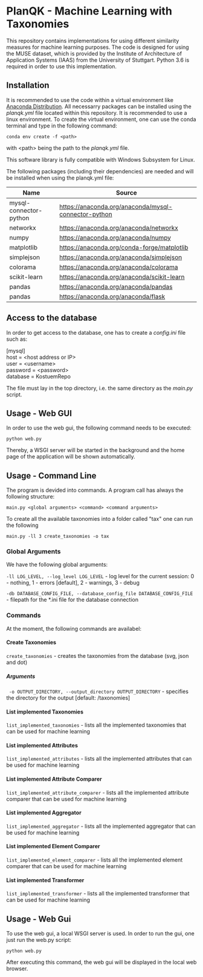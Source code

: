 # PlanQK - Machine Learning with Taxonomies
This repository contains implementations for using different similarity measures for machine learning purposes.
The code is designed for using the MUSE dataset, which is provided by the Institute of Architecture of Application Systems (IAAS) from the University of Stuttgart.
Python 3.6 is required in order to use this implementation.

## Installation
It is recommended to use the code within a virtual environment like [Anaconda Distribution](https://www.anaconda.com/distribution).
All necessarry packages can be installed using the *planqk.yml* file located within this repository.
It is recommended to use a linux environment.
To create the virtual environment, one can use the conda terminal and type in the following command:

`conda env create -f <path>`

with \<path\> being the path to the *planqk.yml* file.

This software library is fully compatible with Windows Subsystem for Linux.

The following packages (including their dependencies) are needed and will be installed when using the planqk.yml file:

| Name                   | Source                                               |
| ---------------------- | ---------------------------------------------------- |
| mysql-connector-python | https://anaconda.org/anaconda/mysql-connector-python |
| networkx               | https://anaconda.org/anaconda/networkx               |
| numpy                  | https://anaconda.org/anaconda/numpy                  |
| matplotlib             | https://anaconda.org/conda-forge/matplotlib          |
| simplejson             | https://anaconda.org/anaconda/simplejson             |
| colorama               | https://anaconda.org/anaconda/colorama               |
| scikit-learn           | https://anaconda.org/anaconda/scikit-learn           |
| pandas                 | https://anaconda.org/anaconda/pandas                 |
| pandas                 | https://anaconda.org/anaconda/flask                  |

## Access to the database
In order to get access to the database, one has to create a *config.ini* file such as:

[mysql]<br/>
host = \<host address or IP\><br/>
user = \<username\><br/>
password = \<password\><br/>
database = KostuemRepo<br/>

The file must lay in the top directory, i.e. the same directory as the *main.py* script.

## Usage - Web GUI

In order to use the web gui, the following command needs to be executed:

```
python web.py
```

Thereby, a WSGI server will be started in the background and the home page of the application will be shown automatically.

## Usage - Command Line

The program is devided into commands.
A program call has always the following structure:

```
main.py <global arguments> <command> <command arguments>
```

To create all the available taxonomies into a folder called "tax" one can run the following
```
main.py -ll 3 create_taxonomies -o tax
```

### Global Arguments

We have the following global arguments:

`-ll LOG_LEVEL, --log_level LOG_LEVEL` - log level for the current session: 0 - nothing, 1 - errors [default], 2 - warnings, 3 - debug

`-db DATABASE_CONFIG_FILE, --database_config_file DATABASE_CONFIG_FILE` - filepath for the *.ini file for the database connection

### Commands

At the moment, the following commands are availabel:

#### Create Taxonomies

`create_taxonomies` - creates the taxonomies from the database (svg, json and dot)

##### Arguments

` -o OUTPUT_DIRECTORY, --output_directory OUTPUT_DIRECTORY` - specifies the directory for the output [default: /taxonomies]

#### List implemented Taxonomies

`list_implemented_taxonomies` - lists all the implemented taxonomies that can be used for machine learning

#### List implemented Attributes

`list_implemented_attributes` - lists all the implemented attributes that can be used for machine learning

#### List implemented Attribute Comparer

`list_implemented_attribute_comparer` - lists all the implemented attribute comparer that can be used for machine learning

#### List implemented Aggregator

`list_implemented_aggregator` - lists all the implemented aggregator that can be used for machine learning

#### List implemented Element Comparer

`list_implemented_element_comparer` - lists all the implemented element comparer that can be used for machine learning

#### List implemented Transformer

`list_implemented_transformer` - lists all the implemented transformer that can be used for machine learning

## Usage - Web Gui

To use the web gui, a local WSGI server is used.
In order to run the gui, one just run the web.py script:

```
python web.py
```

After executing this command, the web gui will be displayed in the local web browser.
